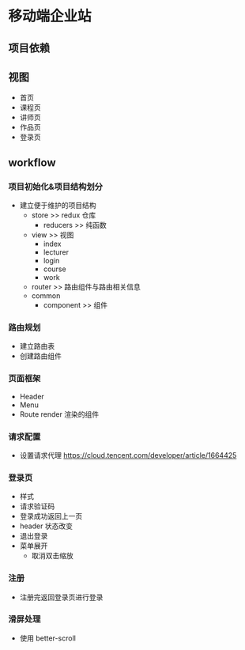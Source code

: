 # 移动端企业站

## 项目依赖

## 视图
- 首页
- 课程页
- 讲师页
- 作品页
- 登录页

## workflow

### 项目初始化&项目结构划分

- 建立便于维护的项目结构
    - store >> redux 仓库
        - reducers >> 纯函数
    - view >> 视图
        - index
        - lecturer
        - login
        - course
        - work
    - router >> 路由组件与路由相关信息
    - common
        - component >> 组件

### 路由规划

- 建立路由表
- 创建路由组件

### 页面框架

- Header
- Menu
- Route render 渲染的组件

### 请求配置

- 设置请求代理
https://cloud.tencent.com/developer/article/1664425

### 登录页
- 样式
- 请求验证码
- 登录成功返回上一页
- header 状态改变
- 退出登录
- 菜单展开
    - 取消双击缩放

### 注册
- 注册完返回登录页进行登录

### 滑屏处理
- 使用 better-scroll
